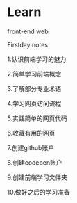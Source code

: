 # Learn
front-end web

Firstday notes

1.认识前端学习的魅力

2.简单学习前端概念

3.了解部分专业术语

4.学习网页访问流程

5.实践简单的网页代码

6.收藏有用的网页

7.创建github账户

8.创建codepen账户

9.创建前端学习文件夹

10.做好之后的学习准备
